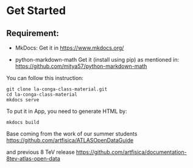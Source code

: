 # Get Started

## Requirement:
* MkDocs:
Get it in https://www.mkdocs.org/

* python-markdown-math
Get it (install using pip) as mentioned in: https://github.com/mitya57/python-markdown-math


You can follow this instruction:
``` shell
git clone la-conga-class-material.git
cd la-conga-class-material 
mkdocs serve
```
To put it in App, you need to generate HTML by:
```
mkdocs build
```

Base coming from the work of our summer students
https://github.com/artfisica/ATLASOpenDataGuide

and previous 8 TeV release
https://github.com/artfisica/documentation-8tev-atlas-open-data

